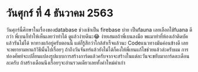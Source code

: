# วันศุกร์ ที่ 4 ธันวาคม 2563
วันศุกร์นี้ศึกษาในเรื่องของdatabase ช่วงเช้าเป็น firebase บ่าย เป็นfauna เลยเลือกใช้fuana ดีกว่า พี่เบนก็ทำให้เห็นเลยว่าทำได้ ดูแล้วง่ายดีนะ😂 ง่ายเสมอถ้าพี่เบนลงมือ พแมาทำที่ห้องเอ้าติดบัคแล้วรันไม่ได้ หาทางแก้อยู่ครับตอนนี้ แต่ก็รู้สึกว่าใกล้สำเร็จแล้วนะ
Codeแนวทางมันค่อนข้างดี เลยจะพยายามหาแก้วิธีนั้นไปเรื่อยๆ ถ้าถึงวันจันทร์แล้วยังไม่ได้ก็คงให้พี่เยนแก้ไขช่วยแล้วล่ะครับผม
การท่องศัพท์จะเปลี่ยนแปลงรูปแบบการสร้างการ์ดแล้วครับจากจะสร้างในแต่ละวันจะขยับมาการ์ดละเดือนละครับ ถ้าสร้างเดือนนึงเรื่อยๆจะอ่านรวดเดียวเลยทั้งคำใหม่คำเก่า